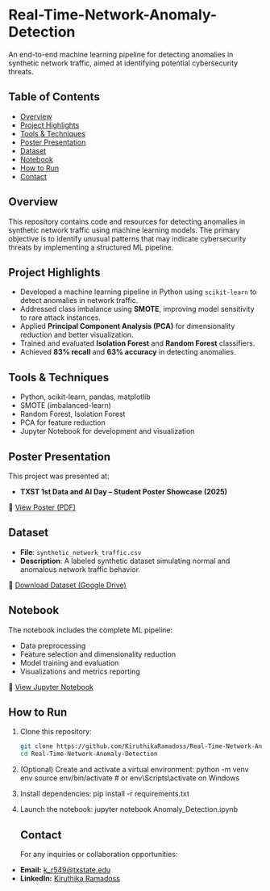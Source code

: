 # Real-Time-Network-Anomaly-Detection

An end-to-end machine learning pipeline for detecting anomalies in synthetic network traffic, aimed at identifying potential cybersecurity threats.

## Table of Contents

- [Overview](#overview)
- [Project Highlights](#project-highlights)
- [Tools & Techniques](#tools--techniques)
- [Poster Presentation](#poster-presentation)
- [Dataset](#dataset)
- [Notebook](#notebook)
- [How to Run](#how-to-run)
- [Contact](#contact)

## Overview
This repository contains code and resources for detecting anomalies in synthetic network traffic using machine learning models. The primary objective is to identify unusual patterns that may indicate cybersecurity threats by implementing a structured ML pipeline.

## Project Highlights

- Developed a machine learning pipeline in Python using `scikit-learn` to detect anomalies in network traffic.
- Addressed class imbalance using **SMOTE**, improving model sensitivity to rare attack instances.
- Applied **Principal Component Analysis (PCA)** for dimensionality reduction and better visualization.
- Trained and evaluated **Isolation Forest** and **Random Forest** classifiers.
- Achieved **83% recall** and **63% accuracy** in detecting anomalies.

## Tools & Techniques

- Python, scikit-learn, pandas, matplotlib
- SMOTE (imbalanced-learn)
- Random Forest, Isolation Forest
- PCA for feature reduction
- Jupyter Notebook for development and visualization

## Poster Presentation

This project was presented at:
- **TXST 1st Data and AI Day – Student Poster Showcase (2025)**

📄 [View Poster (PDF)](Poster%20-%20Kiruthika_Ramadoss.pdf)

## Dataset

- **File**: `synthetic_network_traffic.csv`
- **Description**: A labeled synthetic dataset simulating normal and anomalous network traffic behavior.

📁 [Download Dataset (Google Drive)](https://drive.google.com/file/d/1iSv1C7xmcWMhfMHxbd48Hc_-lJZIUgzn/view?usp=sharing)

## Notebook

The notebook includes the complete ML pipeline:
- Data preprocessing
- Feature selection and dimensionality reduction
- Model training and evaluation
- Visualizations and metrics reporting

📓 [View Jupyter Notebook](Anomaly_Detection.ipynb)

## How to Run

1. Clone this repository:
   ```bash
   git clone https://github.com/KiruthikaRamadoss/Real-Time-Network-Anomaly-Detection.git
   cd Real-Time-Network-Anomaly-Detection
   
2. (Optional) Create and activate a virtual environment:
python -m venv env
source env/bin/activate  # or env\Scripts\activate on Windows

4. Install dependencies:
   pip install -r requirements.txt

6. Launch the notebook:
   jupyter notebook Anomaly_Detection.ipynb


   ## Contact

   For any inquiries or collaboration opportunities:

- **Email:** [k_r549@txstate.edu](mailto:k_r549@txstate.edu)
- **LinkedIn:** [Kiruthika Ramadoss](https://www.linkedin.com/in/kiruthikaramadoss/)
